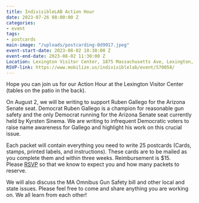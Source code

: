 ```yaml
---
title: IndivisibleLAB Action Hour
date: 2023-07-26 08:00:00 Z
categories:
- event
tags:
- postcards
main-image: "/uploads/postcarding-0d9917.jpeg"
event-start-date: 2023-08-02 10:30:00 Z
event-end-date: 2023-08-02 11:30:00 Z
Location: Lexington Visitor Center, 1875 Massachusetts Ave, Lexington, MA
RSVP-link: https://www.mobilize.us/indivisiblelab/event/570058/
---
```


Hope you can join us for our Action Hour at the Lexington Visitor Center (tables on the patio in the back). 

On August 2, we will be writing to support Ruben Gallego for the Arizona Senate seat. Democrat Ruben Gallego is a champion for reasonable gun safety and the only Democrat running for the Arizona Senate seat currently held by Kyrsten Sinema. We are writing to infrequent Democratic voters to raise name awareness for Gallego and highlight his work on this crucial issue.

Each packet will contain everything you need to write 25 postcards (Cards, stamps, printed labels, and instructions). These cards are to be mailed as you complete them and within three weeks. Reimbursement is $15. Please [RSVP](https://www.mobilize.us/indivisiblelab/event/570058/) so that we know to expect you and how many packets to reserve.

We will also discuss the MA Omnibus Gun Safety bill and other local and state issues. Please feel free to come and share anything you are working on. We all learn from each other!